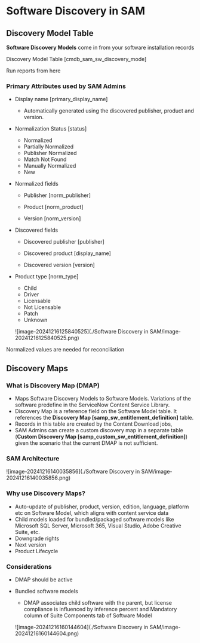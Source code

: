 # Software Discovery in SAM

## Discovery Model Table

**Software Discovery Models** come in from your software installation records

Discovery Model Table [cmdb_sam_sw_discovery_mode]

Run reports from here

### Primary Attributes used by SAM Admins

- Display name [primary_display_name]

  - Automatically generated using the discovered publisher, product and version.

- Normalization Status [status]

  - Normalized
  - Partially Normalized
  - Publisher Normalized
  - Match Not Found
  - Manually Normalized
  - New

- Normalized fields

  - Publisher [norm_publisher]

  - Product [norm_product]

  - Version [norm_version]

- Discovered fields

  - Discovered publisher [publisher]

  - Discovered product [display_name]

  - Discovered version [version]

- Product type [norm_type]

  - Child
  - Driver
  - Licensable
  - Not Licensable
  - Patch
  - Unknown
  
  ![image-20241216125840525](./Software Discovery in SAM/image-20241216125840525.png)

Normalized values are needed for reconciliation

## Discovery Maps

### What is Discovery Map (DMAP)

- Maps Software Discovery Models to Software Models. Variations of the software predefine in the ServiceNow Content Service Library.
- Discovery Map is a reference field on the Software Model table. It references the **Discovery Map [samp_sw_entitlement_definition]** table. 
- Records in this table are created by the Content Download jobs,
- SAM Admins can create a custom discovery map in a separate table (**Custom Discovery Map [samp_custom_sw_entitlement_definition]**) given the scenario that the current DMAP is not sufficient. 

### SAM Architecture

![image-20241216140035856](./Software Discovery in SAM/image-20241216140035856.png)

### Why use Discovery Maps?

- Auto-update of publisher, product, version, edition, language, platform etc on Software Model, which aligns with content service data
- Child models loaded for bundled/packaged software models like Microsoft SQL Server, Microsoft 365, Visual Studio, Adobe Creative Suite, etc.
- Downgrade rights
- Next version
- Product Lifecycle

### Considerations

- DMAP should be active

- Bundled software models

  - DMAP associates child software with the parent, but license compliance is influenced by inference percent and Mandatory column of Suite Components tab of Software Model

  ![image-20241216160144604](./Software Discovery in SAM/image-20241216160144604.png)

  

